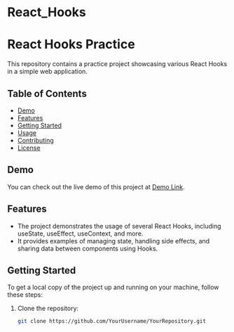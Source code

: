 # React_Hooks
# React Hooks Practice

This repository contains a practice project showcasing various React Hooks in a simple web application.

## Table of Contents

- [Demo](#demo)
- [Features](#features)
- [Getting Started](#getting-started)
- [Usage](#usage)
- [Contributing](#contributing)
- [License](#license)

## Demo

You can check out the live demo of this project at [Demo Link](https://your-demo-link.com).

## Features

- The project demonstrates the usage of several React Hooks, including useState, useEffect, useContext, and more.
- It provides examples of managing state, handling side effects, and sharing data between components using Hooks.

## Getting Started

To get a local copy of the project up and running on your machine, follow these steps:

1. Clone the repository:

   ```bash
   git clone https://github.com/YourUsername/YourRepository.git
